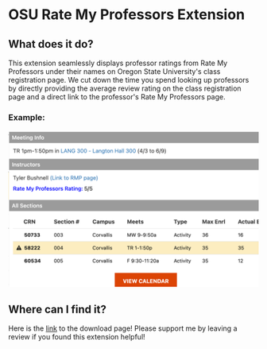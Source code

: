# OSU Rate My Professors Extension

## What does it do?

This extension seamlessly displays professor ratings from Rate My Professors under their names on Oregon State University's class registration page. We cut down the time you spend looking up professors by directly providing the average review rating on the class registration page and a direct link to the professor's Rate My Professors page.

### Example:

<img src='./assets/img/example1.png'>

## Where can I find it?

Here is the <a href='https://chrome.google.com/webstore/detail/osu-rate-my-professor-ext/hgfogfefocfabnfjmjijfcjogeghmocn'>link</a> to the download page! Please support me by leaving a review if you found this extension helpful!
